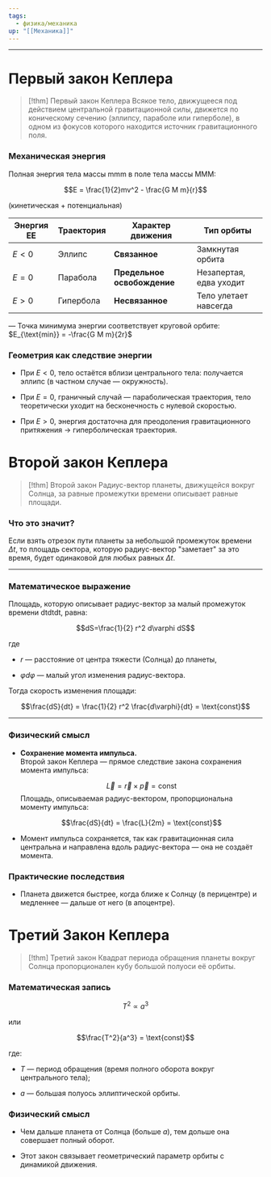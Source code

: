 ```yaml
---
tags:
  - физика/механика
up: "[[Механика]]"
---
```

---

# Первый закон Кеплера

> [!thm] Первый закон Кеплера
Всякое тело, движущееся под действием центральной гравитационной силы, движется по коническому сечению (эллипсу, параболе или гиперболе), в одном из фокусов которого находится источник гравитационного поля.



### Механическая энергия

Полная энергия тела массы mmm в поле тела массы MMM:

$$E = \frac{1}{2}mv^2 - \frac{G M m}{r}$$

(кинетическая + потенциальная)

| Энергия EE | Траектория | Характер движения           | Тип орбиты              |
| ---------- | ---------- | --------------------------- | ----------------------- |
| $E<0$      | Эллипс     | **Связанное**               | Замкнутая орбита        |
| $E=0$      | Парабола   | **Предельное освобождение** | Незапертая, едва уходит |
| $E>0$      | Гипербола  | **Несвязанное**             | Тело улетает навсегда   |

— Точка минимума энергии соответствует круговой орбите: $E_{\text{min}} = -\frac{G M m}{2r}$

### Геометрия как следствие энергии

- При $E<0$, тело остаётся вблизи центрального тела: получается эллипс (в частном случае — окружность).

- При $E=0$, граничный случай — параболическая траектория, тело теоретически уходит на бесконечность с нулевой скоростью.

- При $E>0$, энергия достаточна для преодоления гравитационного притяжения → гиперболическая траектория.

# Второй закон Кеплера

> [!thm] Второй закон
> Радиус-вектор планеты, движущейся вокруг Солнца, за равные промежутки времени описывает равные площади.

### Что это значит?

Если взять отрезок пути планеты за небольшой промежуток времени $\Delta t$, то площадь сектора, которую радиус-вектор "заметает" за это время, будет одинаковой для любых равных $\Delta t$.

---

### Математическое выражение

Площадь, которую описывает радиус-вектор за малый промежуток времени dtdtdt, равна:

$$dS=\frac{1}{2} r^2 d\varphi dS$$

где

- $r$ — расстояние от центра тяжести (Солнца) до планеты,

- $\varphi d\varphi$ — малый угол изменения радиус-вектора.


Тогда скорость изменения площади:

$$\frac{dS}{dt} = \frac{1}{2} r^2 \frac{d\varphi}{dt} = \text{const}$$

---

### Физический смысл

- **Сохранение момента импульса.**  
    Второй закон Кеплера — прямое следствие закона сохранения момента импульса:
    
    $$\vec{L} = \vec{r} \times \vec{p} = \text{const}$$
    Площадь, описываемая радиус-вектором, пропорциональна моменту импульса:
    
    $$\frac{dS}{dt} = \frac{L}{2m} = \text{const}$$
    
- Момент импульса сохраняется, так как гравитационная сила центральна и направлена вдоль радиус-вектора — она не создаёт момента.


### Практические последствия

- Планета движется быстрее, когда ближе к Солнцу (в перицентре) и медленнее — дальше от него (в апоцентре).

# Третий Закон Кеплера

> [!thm] Третий закон
> Квадрат периода обращения планеты вокруг Солнца пропорционален кубу большой полуоси её орбиты.

### Математическая запись

$$T^2 \propto a^3$$

или

$$\frac{T^2}{a^3} = \text{const}$$

где:

- $T$ — период обращения (время полного оборота вокруг центрального тела);

- $a$ — большая полуось эллиптической орбиты.

### Физический смысл

- Чем дальше планета от Солнца (больше $a$), тем дольше она совершает полный оборот.

- Этот закон связывает геометрический параметр орбиты с динамикой движения.